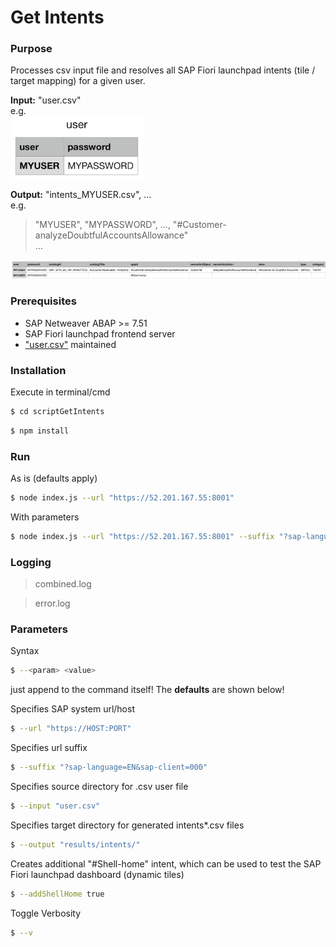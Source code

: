 # Get Intents

### Purpose

Processes csv input file and resolves all SAP Fiori launchpad intents (tile / target mapping) for a given user.

**Input:** "user.csv"   
e.g.  
<img src="https://github.com/frumania/sap-flp-smoke-test-uiveri5/blob/master/docs/img/user.png" alt="drawing" height="100"/>

**Output:** "intents_MYUSER.csv", ...    
e.g.  
> "MYUSER", "MYPASSWORD", ..., "#Customer-analyzeDoubtfulAccountsAllowance"  
> ...

<img src="https://github.com/frumania/sap-flp-smoke-test-uiveri5/blob/master/docs/img/intents.png" alt="drawing"/>

### Prerequisites

* SAP Netweaver ABAP >= 7.51
* SAP Fiori launchpad frontend server
* ["user.csv"](https://github.com/frumania/sap-flp-smoke-test-uiveri5/blob/master/user.csv) maintained

### Installation

Execute in terminal/cmd

```bash
$ cd scriptGetIntents
```

```bash
$ npm install
```

### Run

As is (defaults apply)  
```bash
$ node index.js --url "https://52.201.167.55:8001"
```

With parameters  
```bash
$ node index.js --url "https://52.201.167.55:8001" --suffix "?sap-language=EN&sap-client=000" --input "user.csv" --output "results/intents/" --addShellHome true --v
```

### Logging

> combined.log

> error.log

### Parameters

Syntax
```bash 
$ --<param> <value>
```
just append to the command itself! The **defaults** are shown below!  
  
  
Specifies SAP system url/host
```bash
$ --url "https://HOST:PORT"
```

Specifies url suffix
```bash
$ --suffix "?sap-language=EN&sap-client=000"
```

Specifies source directory for .csv user file
```bash
$ --input "user.csv"
```

Specifies target directory for generated intents*.csv files
```bash
$ --output "results/intents/"
```

Creates additional "#Shell-home" intent, which can be used to test the SAP Fiori launchpad dashboard (dynamic tiles)
```bash
$ --addShellHome true
```

Toggle Verbosity  
```bash
$ --v
```
